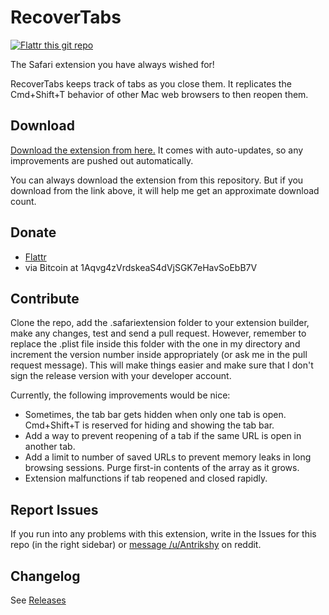 RecoverTabs
===========

[![Flattr this git repo](http://api.flattr.com/button/flattr-badge-large.png)](https://flattr.com/submit/auto?user_id=Antrikshy&url=github.com/Antrikshy/RecoverTabs&title=RecoverTabs&language=English&tags=github&category=software)

The Safari extension you have always wished for!

RecoverTabs keeps track of tabs as you close them. It replicates the Cmd+Shift+T behavior of other Mac web browsers to then reopen them.

Download
--------
[Download the extension from here.](https://s3-us-west-1.amazonaws.com/antrikshyprojects/RecoverTabs.safariextz) It comes with auto-updates, so any improvements are pushed out automatically.

You can always download the extension from this repository. But if you download from the link above, it will help me get an approximate download count.

Donate
------
* [Flattr](https://flattr.com/submit/auto?user_id=Antrikshy&url=github.com/Antrikshy/RecoverTabs&title=RecoverTabs&language=English&tags=github&category=software)
* via Bitcoin at 1Aqvg4zVrdskeaS4dVjSGK7eHavSoEbB7V

Contribute
----------
Clone the repo, add the .safariextension folder to your extension builder, make any changes, test and send a pull request. However, remember to replace the .plist file inside this folder with the one in my directory and increment the version number inside appropriately (or ask me in the pull request message). This will make things easier and make sure that I don't sign the release version with your developer account.

Currently, the following improvements would be nice:
* Sometimes, the tab bar gets hidden when only one tab is open. Cmd+Shift+T is reserved for hiding and showing the tab bar.
* Add a way to prevent reopening of a tab if the same URL is open in another tab.
* Add a limit to number of saved URLs to prevent memory leaks in long browsing sessions. Purge first-in contents of the array as it grows.
* Extension malfunctions if tab reopened and closed rapidly.

Report Issues
-------------
If you run into any problems with this extension, write in the Issues for this repo (in the right sidebar) or [message /u/Antrikshy](http://www.reddit.com/message/compose/?to=Antrikshy) on reddit.

Changelog
---------
See [Releases](http://www.github.com/Antrikshy/RecoverTabs/releases)
